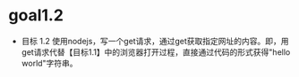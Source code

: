 # goal1.2
- 目标 1.2 使用nodejs，写一个get请求，通过get获取指定网址的内容。即，用get请求代替【目标1.1】中的浏览器打开过程，直接通过代码的形式获得"hello world"字符串。
